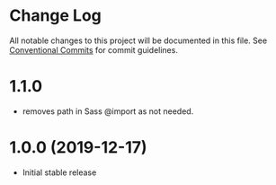 # Change Log

All notable changes to this project will be documented in this file.
See [Conventional Commits](https://conventionalcommits.org) for commit guidelines.

# 1.1.0

* removes path in Sass @import as not needed.

# 1.0.0 (2019-12-17)

* Initial stable release
